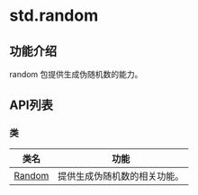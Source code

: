 # std.random

## 功能介绍

random 包提供生成伪随机数的能力。

## API列表

### 类

|                 类名              |                功能                 |
| --------------------------------- | ---------------------------------- |
| [Random](./random_package_api/random_package_classes.md#class-random) | 提供生成伪随机数的相关功能。|
